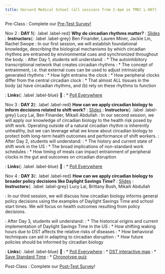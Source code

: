 ```yaml
---
title: Harvard Medical School (all sessions from 2-4pm in TMEC L-007)
---
```


Pre-Class
: Complete our [Pre-Test Survey!](https://forms.gle/nioaHasChnYQjqxi7)

Nov 2 
: **DAY 1**{: .label .label-red} **Why do circadian rhythms matter?** 
    : [Slides](https://mahpingfellows.github.io/course/files/day1.pdf)
: **Instructors**{: .label .label-grey} Ben Finander, Lauren Miner, Jackie Lin, Rachel Swope
: In our first session, we will establish foundational knowledge, describing the biological mechanisms by which circadian rhythms are entrained by environmental cues and synchronized throughout the body. 
: After Day 1, students will understand:
: * The autoinhibitory transcriptional network that creates circadian rhythms
: * The concept of entrainment, i.e. that external cues can be used to adjust intrinsically generated rhythms
: * How light entrains the clock
: * How peripheral clocks differ from the central circadian clock
: * That almost ALL tissues in the body (a) have circadian rhythms, and (b) rely on these rhythms to function

: **Links**{: .label .label-blue} 🔗
: * [Poll Everywhere](https://pollev.com/laurenminer448) 

Nov 3
: **DAY 2**{: .label .label-red} **How can we apply circadian biology to inform decisions related to shift work?** 
    : [Slides](https://mahpingfellows.github.io/course/files/day2.pdf)
: **Instructors**{: .label .label-grey} Lucy Lai, Ben Finander, Mikaili Abdullah
: In our second session, we will apply our knowledge of circadian biology to the health risk posed by shift work. Operating outside of a natural circadian rhythm is inherently unhealthy, but we can leverage what we know about circadian biology to protect both long-term health outcomes and performance of shift workers.
: After Day 2, students will understand:
: * The history and current state of shift work in the US
: * The broad implications of non-standard work schedules
: * How timing of meals can impact entrainment of peripheral clocks in the gut and outcomes on circadian disruption

: **Links**{: .label .label-blue} 🔗
: * [Poll Everywhere](https://pollev.com/laurenminer448) 

Nov 4 
: **DAY 3**{: .label .label-red} **How can we apply circadian biology to broader policy decisions like Daylight Savings Time?** 
    : [Slides](https://mahpingfellows.github.io/course/files/day3.pdf)
: **Instructors**{: .label .label-grey} Lucy Lai, Brittany Bush, Mikaili Abdullah

: In our third session, we will discuss how circadian biology informs general policy decisions using the examples of Daylight Savings Time and school start times. We will focus on health outcomes resulting from policy decisions.

: After Day 3, students will understand:
: * The historical origins and current implementation of Daylight Savings Time in the US
: * How shifting waking hours due to DST affects the relative risks of diseases
: * How behavioral techniques can aid in adapting to circadian disruption
: * How future policies should be informed by circadian biology

: **Links**{: .label .label-blue}  🔗
: * [Poll Everywhere](https://pollev.com/laurenminer448) 
: * [DST interactive map](http://andywoodruff.com/blog/where-to-hate-daylight-saving-time-and-where-to-love-it/)
: * [Save Standard Time](https://savestandardtime.com/chart/?city=4180439&wake=7&work=9&clock=biannual)
: * [Chronotype quiz](https://chronotype-self-test.info/index.php?sid=61524&newtest=Y)

Post-Class
: Complete our [Post-Test Survey](https://forms.gle/G86BaTD1oSpuy9rr6)!
